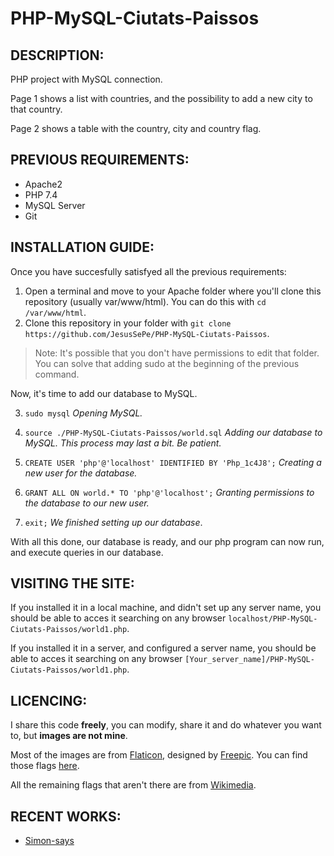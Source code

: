 PHP-MySQL-Ciutats-Paissos
=====

DESCRIPTION:
-----

PHP project with MySQL connection.

Page 1 shows a list with countries, and the possibility to add a new city to that country.

Page 2 shows a table with the country, city and country flag.

PREVIOUS REQUIREMENTS:
-----

+ Apache2
+ PHP 7.4
+ MySQL Server
+ Git

INSTALLATION GUIDE:
-----

Once you have succesfully satisfyed all the previous requirements:
1. Open a terminal and move to your Apache folder where you'll clone this repository (usually var/www/html). You can do this with `cd /var/www/html`.
2. Clone this repository in your folder with `git clone https://github.com/JesusSePe/PHP-MySQL-Ciutats-Paissos`.
> Note: It's possible that you don't have permissions to edit that folder. You can solve that adding sudo at the beginning of the previous command.

Now, it's time to add our database to MySQL.

3. `sudo mysql` *Opening MySQL.*

4. `source ./PHP-MySQL-Ciutats-Paissos/world.sql` *Adding our database to MySQL. This process may last a bit. Be patient.*

5. `CREATE USER 'php'@'localhost' IDENTIFIED BY 'Php_1c4J8';` *Creating a new user for the database.*

6. `GRANT ALL ON world.* TO 'php'@'localhost';` *Granting permissions to the database to our new user.*

7. `exit;` *We finished setting up our database*.

With all this done, our database is ready, and our php program can now run, and execute queries in our database. 

VISITING THE SITE:
-----

If you installed it in a local machine, and didn't set up any server name, you should be able to acces it searching on any browser `localhost/PHP-MySQL-Ciutats-Paissos/world1.php`.

If you installed it in a server, and configured a server name, you should be able to acces it searching on any browser `[Your_server_name]/PHP-MySQL-Ciutats-Paissos/world1.php`.


LICENCING:
-----

I share this code **freely**, you can modify, share it and do whatever you want to, but **images are not mine**.

Most of the images are from [Flaticon](https://www.flaticon.com "Flaticon"), designed by [Freepic](https://www.flaticon.com/authors/freepik "Freepic on Flaticon"). You can find those flags [here](https://www.flaticon.com/packs/international-flags?k=1605808453135 "International Flags").

All the remaining flags that aren't there are from [Wikimedia](https://commons.wikimedia.org/ "Wikimedia").

RECENT WORKS:
-----
+ [Simon-says](https://github.com/aleexnl/simon-says "Simon-says")
